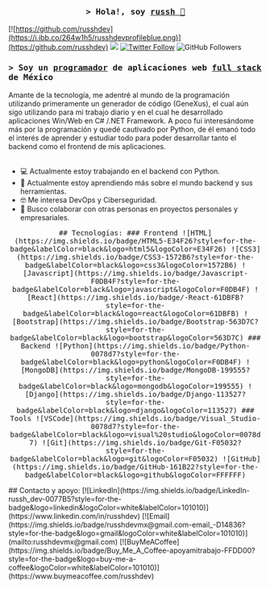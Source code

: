 <h3 align="center">
        <samp>&gt; Hola!, soy
                <b><a target="_blank" href="https://github.com/russhdev">russh 👋</a></b>
        </samp>
</h3>

[![https://github.com/russhdev](https://i.ibb.co/264w1h5/russhdevprofileblue.png)](https://github.com/russhdev)
![](https://komarev.com/ghpvc/?username=russhdev&color=blue)
[![Twitter Follow](https://img.shields.io/twitter/follow/russhdevmx?style=social)](https://twitter.com/russhdevmx)
![GitHub Followers](https://img.shields.io/github/followers/russhdev?style=social)
<h3>
        <samp>&gt;
                <b>Soy un <a target="_blank" href="https://github.com/russhdev">programador</a> de aplicaciones web <a target="_blank" href="https://github.com/russhdev">full stack</a> de <b>México</b></b>
        </samp>
</h3>
Amante de la tecnología, me adentré al mundo de la programación utilizando primeramente un generador de código (GeneXus), el cual aún sigo utilizando para mi trabajo diario y en el cual he desarrollado aplicaciones Win/Web en C# /.NET Framework. A poco fui interesándome más por la programación y quedé cautivado por Python, de él emanó todo el interés de aprender y estudiar todo para poder desarrollar tanto el backend como el frontend de mis aplicaciones.<br><br>

- 💻 Actualmente estoy trabajando en el backend con Python.
- 🌱 Actualmente estoy aprendiendo más sobre el mundo backend y sus herramientas.
- 🤓 Me interesa DevOps y Ciberseguridad.
- 🦾 Busco colaborar con otras personas en proyectos personales y empresariales.

<p align="center">
        <samp>
        ## Tecnologías:
        ### Frontend
        ![HTML](https://img.shields.io/badge/HTML5-E34F26?style=for-the-badge&labelColor=black&logo=html5&logoColor=E34F26)
        ![CSS3](https://img.shields.io/badge/CSS3-1572B6?style=for-the-badge&labelColor=black&logo=css3&logoColor=1572B6)
        ![Javascript](https://img.shields.io/badge/Javascript-F0DB4F?style=for-the-badge&labelColor=black&logo=javascript&logoColor=F0DB4F)
        ![React](https://img.shields.io/badge/-React-61DBFB?style=for-the-badge&labelColor=black&logo=react&logoColor=61DBFB)
        ![Bootstrap](https://img.shields.io/badge/Bootstrap-563D7C?style=for-the-badge&labelColor=black&logo=bootstrap&logoColor=563D7C)
        <!--![My Skills](https://skillicons.dev/icons?i=html,css,js,bootstrap,react&perline=8)-->
        ### Backend
        ![Python](https://img.shields.io/badge/Python-0078d7?style=for-the-badge&labelColor=black&logo=python&logoColor=F0DB4F)
        ![MongoDB](https://img.shields.io/badge/MongoDB-199555?style=for-the-badge&labelColor=black&logo=mongodb&logoColor=199555)
        ![Django](https://img.shields.io/badge/Django-113527?style=for-the-badge&labelColor=black&logo=django&logoColor=113527)
        <!--![My Skills](https://skillicons.dev/icons?i=py,django,mongodb&perline=8)-->
        ### Tools
        ![VSCode](https://img.shields.io/badge/Visual_Studio-0078d7?style=for-the-badge&labelColor=black&logo=visual%20studio&logoColor=0078d7)
        ![Git](https://img.shields.io/badge/Git-F05032?style=for-the-badge&labelColor=black&logo=git&logoColor=F05032)
        ![GitHub](https://img.shields.io/badge/GitHub-161B22?style=for-the-badge&labelColor=black&logo=github&logoColor=FFFFFF)
        <!--![My Skills](https://skillicons.dev/icons?i=vscode,git,github,windows,ai,ps&perline=8)-->
        </samp>
</p>
## Contacto y apoyo:
[![LinkedIn](https://img.shields.io/badge/LinkedIn-russh_dev-0077B5?style=for-the-badge&logo=linkedin&logoColor=white&labelColor=101010)](https://www.linkedin.com/in/russhdev)
[![Email](https://img.shields.io/badge/russhdevmx@gmail.com-email_-D14836?style=for-the-badge&logo=gmail&logoColor=white&labelColor=101010)](mailto:russhdevmx@gmail.com)
[![BuyMeACoffee](https://img.shields.io/badge/Buy_Me_A_Coffee-apoyamitrabajo-FFDD00?style=for-the-badge&logo=buy-me-a-coffee&logoColor=white&labelColor=101010)](https://www.buymeacoffee.com/russhdev)

<!--
**russhdev/russhdev** is a ✨ _special_ ✨ repository because its `README.md` (this file) appears on your GitHub profile.

Here are some ideas to get you started:

- 🔭 I’m currently working on ...
- 🌱 I’m currently learning ...
- 👯 I’m looking to collaborate on ...
- 🤔 I’m looking for help with ...
- 💬 Ask me about ...
- 📫 How to reach me: ...
- 😄 Pronouns: ...
- ⚡ Fun fact: ...
-->
